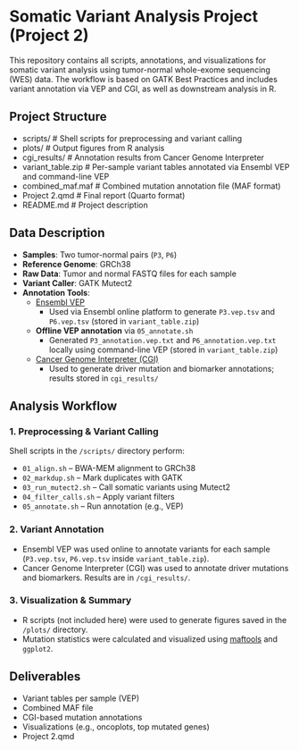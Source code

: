 # Somatic Variant Analysis Project (Project 2)

This repository contains all scripts, annotations, and visualizations for somatic variant analysis using tumor-normal whole-exome sequencing (WES) data. The workflow is based on GATK Best Practices and includes variant annotation via VEP and CGI, as well as downstream analysis in R.

## Project Structure

- scripts/               # Shell scripts for preprocessing and variant calling
- plots/                 # Output figures from R analysis
- cgi_results/           # Annotation results from Cancer Genome Interpreter
- variant_table.zip      # Per-sample variant tables annotated via Ensembl VEP and command-line VEP
- combined_maf.maf       # Combined mutation annotation file (MAF format)
- Project 2.qmd          # Final report (Quarto format)
- README.md              # Project description

## Data Description

- **Samples**: Two tumor-normal pairs (`P3`, `P6`)
- **Reference Genome**: GRCh38
- **Raw Data**: Tumor and normal FASTQ files for each sample
- **Variant Caller**: GATK Mutect2
- **Annotation Tools**:
  - [Ensembl VEP](https://www.ensembl.org/info/docs/tools/vep/index.html)  
    - Used via Ensembl online platform to generate `P3.vep.tsv` and `P6.vep.tsv` (stored in `variant_table.zip`)
  - **Offline VEP annotation** via `05_annotate.sh`  
    - Generated `P3_annotation.vep.txt` and `P6_annotation.vep.txt` locally using command-line VEP (stored in `variant_table.zip`)
  - [Cancer Genome Interpreter (CGI)](https://www.cancergenomeinterpreter.org)  
    - Used to generate driver mutation and biomarker annotations; results stored in `cgi_results/`

## Analysis Workflow

### 1. Preprocessing & Variant Calling
Shell scripts in the `/scripts/` directory perform:
- `01_align.sh` – BWA-MEM alignment to GRCh38
- `02_markdup.sh` – Mark duplicates with GATK
- `03_run_mutect2.sh` – Call somatic variants using Mutect2
- `04_filter_calls.sh` – Apply variant filters
- `05_annotate.sh` – Run annotation (e.g., VEP)

### 2. Variant Annotation
- Ensembl VEP was used online to annotate variants for each sample (`P3.vep.tsv`, `P6.vep.tsv` inside `variant_table.zip`).
- Cancer Genome Interpreter (CGI) was used to annotate driver mutations and biomarkers. Results are in `/cgi_results/`.

### 3. Visualization & Summary
- R scripts (not included here) were used to generate figures saved in the `/plots/` directory.
- Mutation statistics were calculated and visualized using [maftools](https://bioconductor.org/packages/maftools) and `ggplot2`.

## Deliverables
- Variant tables per sample (VEP)
- Combined MAF file
- CGI-based mutation annotations
- Visualizations (e.g., oncoplots, top mutated genes)
- Project 2.qmd
